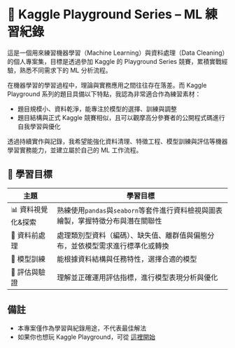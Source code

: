 # 🪿 Kaggle Playground Series – ML 練習紀錄
這是一個用來練習機器學習（Machine Learning）與資料處理（Data Cleaning）的個人專案集，目標是透過參加 Kaggle 的 Playground Series 競賽，累積實戰經驗，熟悉不同需求下的 ML 分析流程。

在機器學習的學習過程中，理論與實務應用之間往往存在落差。而 Kaggle Playground 系列的題目具備以下特點，我認為非常適合作為練習素材：
- 題目規模小、資料乾淨，能專注於模型的選擇、訓練與調整
- 題目結構與正式 Kaggle 競賽相似，且可以觀摩高分參賽者的公開程式碼進行自我學習與優化

透過持續實作與記錄，我希望能強化資料清理、特徵工程、模型訓練與評估等機器學習實務能力，並建立屬於自己的 ML 工作流程。

## 📖 學習目標

| 主題          | 學習目標                                                 |
| ----------- | ---------------------------------------------------- |
| 📊 資料視覺化&探索 | 熟練使用`pandas`與`seaborn`等套件進行資料檢視與圖表繪製，掌握特徵分布與潛在關聯性   |
| 🧼 資料前處理    | 處理類別型資料（編碼）、缺失值、離群值與偏態分布，並依模型需求進行標準化或轉換        |
| 🤖 模型訓練     | 能根據資料結構與任務特性，選擇合適的模型       |
| 🧪 評估與驗證     | 理解並正確運用評估指標，進行模型表現分析與優化 |

<!-- ## 🚀 未來規劃

* 每月至少完成一個 Playground 題目
* 建立共用的前處理與建模模板
* 探索自動化建模（AutoML / Optuna 調參）
* 加入模型解釋（SHAP, LIME）
* 若熟練後，挑戰正式 Kaggle 賽事 -->

## 備註
* 本專案僅作為學習與紀錄用途，不代表最佳解法
* 如果你也想玩 Kaggle Playground，可從 [這裡開始](https://www.kaggle.com/competitions?hostSegmentIdFilter=8)
